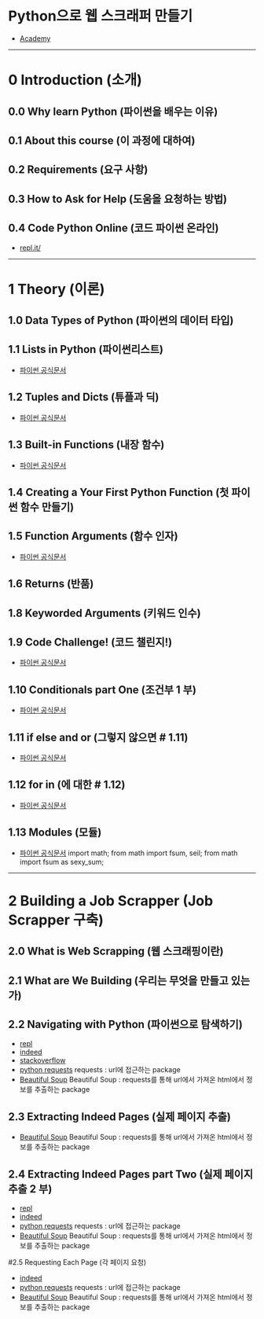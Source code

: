 # Python으로 웹 스크래퍼 만들기
- [Academy](https://academy.nomadcoders.co/courses/enrolled/681401)

---

# 0 Introduction (소개)

## 0.0 Why learn Python (파이썬을 배우는 이유)

## 0.1 About this course (이 과정에 대하여)

## 0.2 Requirements (요구 사항)

## 0.3 How to Ask for Help (도움을 요청하는 방법)

## 0.4 Code Python Online (코드 파이썬 온라인)
- [repl.it/](https://repl.it/)

---

# 1 Theory (이론)

## 1.0 Data Types of Python (파이썬의 데이터 타입)

## 1.1 Lists in Python (파이썬리스트)
- [파이썬 공식문서](https://docs.python.org/)

## 1.2 Tuples and Dicts (튜플과 딕)
- [파이썬 공식문서](https://docs.python.org/)

## 1.3 Built-in Functions (내장 함수)
- [파이썬 공식문서](https://docs.python.org/)

## 1.4 Creating a Your First Python Function (첫 파이썬 함수 만들기)

## 1.5 Function Arguments (함수 인자)
- [파이썬 공식문서](https://docs.python.org/)

## 1.6 Returns (반품)

## 1.8 Keyworded Arguments (키워드 인수)

## 1.9 Code Challenge! (코드 챌린지!)
- [파이썬 공식문서](https://docs.python.org/)

## 1.10 Conditionals part One (조건부 1 부)
- [파이썬 공식문서](https://docs.python.org/)

## 1.11 if else and or (그렇지 않으면 # 1.11)
- [파이썬 공식문서](https://docs.python.org/)

## 1.12 for in (에 대한 # 1.12)
- [파이썬 공식문서](https://docs.python.org/)

## 1.13 Modules (모듈)
- [파이썬 공식문서](https://docs.python.org/)
import math;
from math import fsum, seil;
from math import fsum as sexy_sum;

---

# 2 Building a Job Scrapper (Job Scrapper 구축)

## 2.0 What is Web Scrapping (웹 스크래핑이란)

## 2.1 What are We Building (우리는 무엇을 만들고 있는가)

## 2.2 Navigating with Python (파이썬으로 탐색하기)
- [repl](https://repl.it/)
- [indeed](http://indeed.com/jobs?q=python&limit=50)
- [stackoverflow](https://www.stackoverflow.com/jobs?q=python)
- [python requests](https://github.com/psf/requests) 
requests : url에 접근하는 package
- [Beautiful Soup](https://www.crummy.com/software/BeautifulSoup/bs4/doc/)
Beautiful Soup : requests를 통해 url에서 가져온 html에서 정보를 추출하는 package

## 2.3 Extracting Indeed Pages (실제 페이지 추출)
- [Beautiful Soup](https://www.crummy.com/software/BeautifulSoup/bs4/doc/)
Beautiful Soup : requests를 통해 url에서 가져온 html에서 정보를 추출하는 package

## 2.4 Extracting Indeed Pages part Two (실제 페이지 추출 2 부)
- [repl](https://repl.it/)
- [indeed](http://indeed.com/jobs?q=python&limit=50)
- [python requests](https://github.com/psf/requests) 
requests : url에 접근하는 package
- [Beautiful Soup](https://www.crummy.com/software/BeautifulSoup/bs4/doc/)
Beautiful Soup : requests를 통해 url에서 가져온 html에서 정보를 추출하는 package

#2.5 Requesting Each Page (각 페이지 요청)
- [indeed](http://indeed.com/jobs?q=python&limit=50)
- [python requests](https://github.com/psf/requests) 
requests : url에 접근하는 package
- [Beautiful Soup](https://www.crummy.com/software/BeautifulSoup/bs4/doc/)
Beautiful Soup : requests를 통해 url에서 가져온 html에서 정보를 추출하는 package
